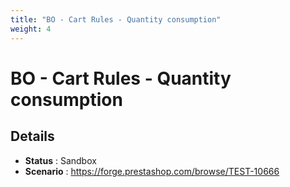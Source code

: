 ```yaml
---
title: "BO - Cart Rules - Quantity consumption"
weight: 4
---
```


# BO - Cart Rules - Quantity consumption
## Details
* **Status** : Sandbox
* **Scenario** : https://forge.prestashop.com/browse/TEST-10666

